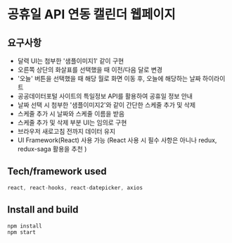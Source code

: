 # 공휴일 API 연동 캘린더 웹페이지

## 요구사항

- 달력 UI는 첨부한 '샘플이미지1' 같이 구현
- 오른쪽 상단의 화살표를 선택했을 때 이전/다음 달로 변경
- '오늘' 버튼을 선택했을 때 해당 월로 화면 이동 후, 오늘에 해당하는 날짜 하이라이트
- 공공데이터포털 사이트의 특일정보 API를 활용하여 공휴일 정보 안내
- 날짜 선택 시 첨부한 '샘플이미지2'와 같이 간단한 스케줄 추가 및 삭제
- 스케줄 추가 시 날짜와 스케줄 이름을 받음
- 스케줄 추가 및 삭제 부분 UI는 임의로 구현
- 브라우저 새로고침 전까지 데이터 유지
- UI Framework(React) 사용 가능 (React 사용 시 필수 사항은 아니나 redux, redux-saga 활용을 추천 )

## Tech/framework used

```jsx
react, react-hooks, react-datepicker, axios
```

## Install and build

```jsx
npm install
npm start
```